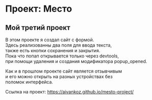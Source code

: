 # Проект: Место  
## Мой третий проект  
В этом проекте я создал сайт с формой.  
Здесь реализованны два поля для ввода текста,    
также есть кнопки сохранения и закрытия.    
Пока что попап открывается только через devtools,    
при помощи удаления и создания модификатора popup_opened.    

Как и в прошлом проекте сайт является отзывчивым    
и его можно открыть на разных устройствах без   
поломок интерфейса. 

Ссылка на проект:  https://aivankoz.github.io/mesto-project/